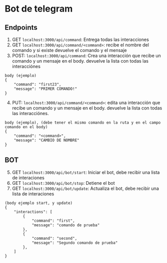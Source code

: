 # Bot de telegram

## Endpoints

1. GET `localhost:3000/api/command`: Entrega todas las interacciones
2. GET `localhost:3000/api/command/<command>`: recibe el nombre del comando y si existe devuelve el comando y el mensaje
3. POST: `localhost:3000/api/command`: Crea una interacción que recibe un comando y un mensaje en el body. devuelve la lista con todas las interacciónes

```
body (ejemplo)
{
    "command": "first23",
    "message": "PRIMER COMANDO!"
}
```

4. PUT: `localhost:3000/api/command/<command>`: edita una interacción que recibe un comando y un mensaje en el body. devuelve la lista con todas las interacciónes.

```
body (ejemplo), (debe tener el mismo comando en la ruta y en el campo comando en el body)
{
    "command": "<command>",
    "message": "CAMBIO DE NOMBRE"
}
```

## BOT

5. GET `localhost:3000/api/bot/start`: Iniciar el bot, debe recibir una lista de interaciones
6. GET `localhost:3000/api/bot/stop`: Detiene el bot
7. GET `localhost:3000/api/bot/update`: Actualiza el bot, debe recibir una lista de interaciones

```
(body ejemplo start, y update)
{
    "interactions": [
        {
            "command": "first",
            "message": "comando de prueba"
        },
        {
            "command": "second",
            "message": "Segundo comando de prueba"
        },
    ]
}
```

